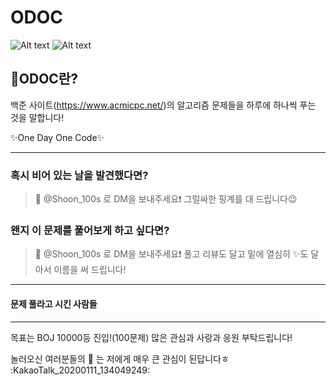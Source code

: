 ODOC
====
![Alt text](https://img.shields.io/badge/BOJ-ODOC-blueviolet) ![Alt text](https://img.shields.io/badge/Language-Java%20%26%20Kotlin-yellowgreen)

:closed_book:ODOC란?
--------------------
백준 사이트(https://www.acmicpc.net/)의 알고리즘 문제들을 하루에 하나씩 푸는 것을 말합니다!

:sparkles:One Day One Code:sparkles:
***
### 혹시 비어 있는 날을 발견했다면?
>📸 @Shoon_100s 로 DM을 보내주세요:exclamation: 그럴싸한 핑계를 대 드립니다:wink:
### 왠지 이 문제를 풀어보게 하고 싶다면?
>📸 @Shoon_100s 로 DM을 보내주세요:exclamation: 풀고 리뷰도 달고 밑에 열심히 :sparkles:도 달아서 이름을 써 드립니다!
***
#### 문제 풀라고 시킨 사람들


***
목표는 BOJ 10000등 진입!(100문제) 많은 관심과 사랑과 응원 부탁드립니다!

놀러오신 여러분들의 :star2: 는 저에게 매우 큰 관심이 된답니다ㅎ
:KakaoTalk_20200111_134049249:
